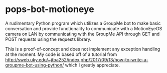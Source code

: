 # pops-bot-motioneye
A rudimentary Python program which utilizes a GroupMe bot to make basic conversation and provide functionality to communicate with a MotionEyeOS camera on LAN by communicating with the GroupMe API through GET and POST requests using the requests library.

This is a proof-of-concept and does not implement any exception handling at the moment. My code is based off of a tutorial from http://sweb.uky.edu/~jtba252/index.php/2017/09/13/how-to-write-a-groupme-bot-using-python/ which I greatly appreciate.

